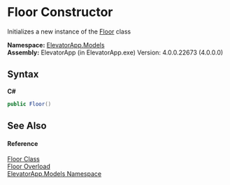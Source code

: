 # Floor Constructor 
 

Initializes a new instance of the <a href="T_ElevatorApp_Models_Floor">Floor</a> class

**Namespace:**&nbsp;<a href="N_ElevatorApp_Models">ElevatorApp.Models</a><br />**Assembly:**&nbsp;ElevatorApp (in ElevatorApp.exe) Version: 4.0.0.22673 (4.0.0.0)

## Syntax

**C#**<br />
``` C#
public Floor()
```


## See Also


#### Reference
<a href="T_ElevatorApp_Models_Floor">Floor Class</a><br /><a href="Overload_ElevatorApp_Models_Floor__ctor">Floor Overload</a><br /><a href="N_ElevatorApp_Models">ElevatorApp.Models Namespace</a><br />